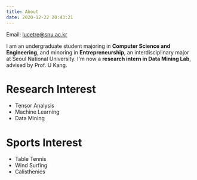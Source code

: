 ```yaml
---
title: About
date: 2020-12-22 20:43:21
---
```


Email: lucetre@snu.ac.kr

I am an undergraduate student majoring in **Computer Science and Engineering**, and 
minoring in **Entrepreneurship**, an interdisciplinary major at Seoul National University. 
I'm now a **research intern in Data Mining Lab**, advised by Prof. U Kang.

# Research Interest
* Tensor Analysis
* Machine Learning
* Data Mining

# Sports Interest
* Table Tennis
* Wind Surfing
* Calisthenics

